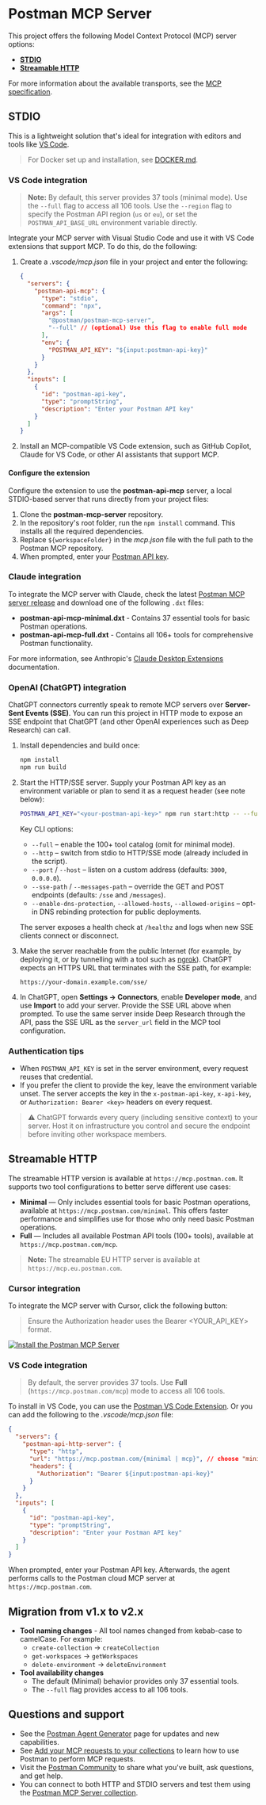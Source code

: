 # Postman MCP Server

This project offers the following Model Context Protocol (MCP) server options:

- [**STDIO**](#stdio)
- [**Streamable HTTP**](#streamable-http)

For more information about the available transports, see the [MCP specification](https://modelcontextprotocol.io/docs/concepts/transports).

## STDIO

This is a lightweight solution that's ideal for integration with editors and tools like [VS Code](https://code.visualstudio.com/).

> For Docker set up and installation, see [DOCKER.md](./DOCKER.md).

### VS Code integration

> **Note:**
> By default, this server provides 37 tools (minimal mode). Use the `--full` flag to access all 106 tools.
> Use the `--region` flag to specify the Postman API region (`us` or `eu`), or set the `POSTMAN_API_BASE_URL` environment variable directly.

Integrate your MCP server with Visual Studio Code and use it with VS Code extensions that support MCP. To do this, do the following:

1. Create a _.vscode/mcp.json_ file in your project and enter the following:

   ```json
   {
     "servers": {
       "postman-api-mcp": {
         "type": "stdio",
         "command": "npx",
         "args": [
           "@postman/postman-mcp-server",
           "--full" // (optional) Use this flag to enable full mode
         ],
         "env": {
           "POSTMAN_API_KEY": "${input:postman-api-key}"
         }
       }
     },
     "inputs": [
       {
         "id": "postman-api-key",
         "type": "promptString",
         "description": "Enter your Postman API key"
       }
     ]
   }
   ```

1. Install an MCP-compatible VS Code extension, such as GitHub Copilot, Claude for VS Code, or other AI assistants that support MCP.

#### Configure the extension

Configure the extension to use the **postman-api-mcp** server, a local STDIO-based server that runs directly from your project files:

1. Clone the **postman-mcp-server** repository.
1. In the repository's root folder, run the `npm install` command. This installs all the required dependencies.
1. Replace `${workspaceFolder}` in the _mcp.json_ file with the full path to the Postman MCP repository.
1. When prompted, enter your [Postman API key](https://go.postman.co/settings/me/api-keys).

### Claude integration

To integrate the MCP server with Claude, check the latest [Postman MCP server release](https://github.com/postmanlabs/postman-mcp-server/releases) and download one of the following `.dxt` files:

- **postman-api-mcp-minimal.dxt** - Contains 37 essential tools for basic Postman operations.
- **postman-api-mcp-full.dxt** - Contains all 106+ tools for comprehensive Postman functionality.

For more information, see Anthropic's [Claude Desktop Extensions](https://www.anthropic.com/engineering/desktop-extensions) documentation.

### OpenAI (ChatGPT) integration

ChatGPT connectors currently speak to remote MCP servers over **Server-Sent Events (SSE)**. You can run this project in HTTP mode to expose an SSE endpoint that ChatGPT (and other OpenAI experiences such as Deep Research) can call.

1. Install dependencies and build once:

   ```bash
   npm install
   npm run build
   ```

1. Start the HTTP/SSE server. Supply your Postman API key as an environment variable or plan to send it as a request header (see note below):

   ```bash
   POSTMAN_API_KEY="<your-postman-api-key>" npm run start:http -- --full --port 8080
   ```

   Key CLI options:
   - `--full` – enable the 100+ tool catalog (omit for minimal mode).
   - `--http` – switch from stdio to HTTP/SSE mode (already included in the script).
   - `--port` / `--host` – listen on a custom address (defaults: `3000`, `0.0.0.0`).
   - `--sse-path` / `--messages-path` – override the GET and POST endpoints (defaults: `/sse` and `/messages`).
   - `--enable-dns-protection`, `--allowed-hosts`, `--allowed-origins` – opt-in DNS rebinding protection for public deployments.

   The server exposes a health check at `/healthz` and logs when new SSE clients connect or disconnect.

1. Make the server reachable from the public Internet (for example, by deploying it, or by tunnelling with a tool such as [ngrok](https://ngrok.com/)). ChatGPT expects an HTTPS URL that terminates with the SSE path, for example:

   ```
   https://your-domain.example.com/sse/
   ```

1. In ChatGPT, open **Settings → Connectors**, enable **Developer mode**, and use **Import** to add your server. Provide the SSE URL above when prompted. To use the same server inside Deep Research through the API, pass the SSE URL as the `server_url` field in the MCP tool configuration.

### Authentication tips ###

- When `POSTMAN_API_KEY` is set in the server environment, every request reuses that credential.
- If you prefer the client to provide the key, leave the environment variable unset. The server accepts the key in the `x-postman-api-key`, `x-api-key`, or `Authorization: Bearer <key>` headers on every request.

> ⚠️ ChatGPT forwards every query (including sensitive context) to your server. Host it on infrastructure you control and secure the endpoint before inviting other workspace members.

## Streamable HTTP

The streamable HTTP version is available at `https://mcp.postman.com`. It supports two tool configurations to better serve different use cases:

- **Minimal** — Only includes essential tools for basic Postman operations, available at `https://mcp.postman.com/minimal`. This offers faster performance and simplifies use for those who only need basic Postman operations.
- **Full** — Includes all available Postman API tools (100+ tools), available at `https://mcp.postman.com/mcp`.

> **Note:** The streamable EU HTTP server is available at `https://mcp.eu.postman.com`.

### Cursor integration

To integrate the MCP server with Cursor, click the following button:

> Ensure the Authorization header uses the Bearer <YOUR_API_KEY> format.

[![Install the Postman MCP Server](https://cursor.com/deeplink/mcp-install-dark.svg)](https://cursor.com/en/install-mcp?name=postman_mcp_server&config=eyJ1cmwiOiJodHRwczovL21jcC5wb3N0bWFuLmNvbS9taW5pbWFsIiwiaGVhZGVycyI6eyJBdXRob3JpemF0aW9uIjoiQmVhcmVyIFlPVVJfQVBJX0tFWSJ9fQ%3D%3D)

### VS Code integration

> By default, the server provides 37 tools. Use **Full** (`https://mcp.postman.com/mcp`) mode to access all 106 tools.

To install in VS Code, you can use the [Postman VS Code Extension](https://marketplace.visualstudio.com/items?itemName=Postman.postman-for-vscode). Or you can add the following to the _.vscode/mcp.json_ file:

```json
{
  "servers": {
    "postman-api-http-server": {
      "type": "http",
      "url": "https://mcp.postman.com/{minimal | mcp}", // choose "minimal" or "mcp"
      "headers": {
        "Authorization": "Bearer ${input:postman-api-key}"
      }
    }
  },
  "inputs": [
    {
      "id": "postman-api-key",
      "type": "promptString",
      "description": "Enter your Postman API key"
    }
  ]
}
```

When prompted, enter your Postman API key. Afterwards, the agent performs calls to the Postman cloud MCP server at `https://mcp.postman.com`.

## Migration from v1.x to v2.x

- **Tool naming changes** - All tool names changed from kebab-case to camelCase. For example:
  - `create-collection` → `createCollection`
  - `get-workspaces` → `getWorkspaces`
  - `delete-environment` → `deleteEnvironment`
- **Tool availability changes**
  - The default (Minimal) behavior provides only 37 essential tools.
  - The `--full` flag provides access to all 106 tools.

## Questions and support

- See the [Postman Agent Generator](https://postman.com/explore/agent-generator) page for updates and new capabilities.
- See [Add your MCP requests to your collections](https://learning.postman.com/docs/postman-ai-agent-builder/mcp-requests/overview/) to learn how to use Postman to perform MCP requests.
- Visit the [Postman Community](https://community.postman.com/) to share what you've built, ask questions, and get help.
- You can connect to both HTTP and STDIO servers and test them using the [Postman MCP Server collection](https://www.postman.com/postman/postman-public-workspace/collection/681dc649440b35935978b8b7).
